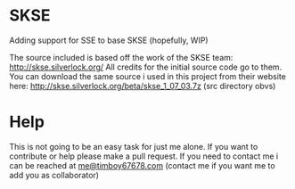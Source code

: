 # SKSE
Adding support for SSE to base SKSE (hopefully, WIP)

The source included is based off the work of the SKSE team: http://skse.silverlock.org/
All credits for the initial source code go to them.
You can download the same source i used in this project from their website here: http://skse.silverlock.org/beta/skse_1_07_03.7z (src directory obvs)

# Help
This is not going to be an easy task for just me alone. If you want to contribute or help please make a pull request.
If you need to contact me i can be reached at me@timboy67678.com (contact me if you want me to add you as collaborator)
